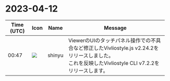 # 2023-04-12

|Time (UTC)|Icon|Name|Message|
|---|---|---|---|
|00:47|![](https://avatars.slack-edge.com/2018-04-27/354445776386_e258f5ed5ba887b08668_72.jpg)|shinyu|ViewerのUIのタッチパネル操作での不具合など修正したVivliostyle.js v2.24.2をリリースしました。<br>これを反映したVivliostyle CLI v7.2.2をリリースします。|
